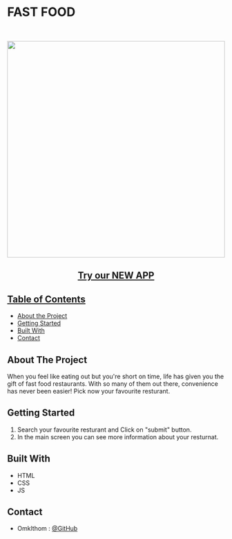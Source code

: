 # FAST FOOD

<br />

<p align = "center">
  <img src= './reimg' width="100%" height="500" />
</p>
  <h2 align="center"><a href='https://omklthomamara.github.io/Autocomplete'/>Try our NEW APP</h2>

<!-- TABLE OF CONTENTS -->

## Table of Contents

- [About the Project](#about-the-project)
- [Getting Started](#getting-started)
- [Built With](#built-with)
- [Contact](#contact)

<!-- ABOUT THE PROJECT -->

## About The Project

When you feel like eating out but you're short on time, life has given you the gift of fast food restaurants. With so many of them out there, convenience has never been easier! Pick now your favourite resturant.

<!-- GETTING STARTED -->

## Getting Started

1. Search your favourite resturant and Click on "submit" button.
2. In the main screen you can see more information about your resturnat.

## Built With

- HTML
- CSS
- JS

<!-- CONTACT -->

## Contact

- Omklthom : [@GitHub](https://github.com/OmklthomAmara)
